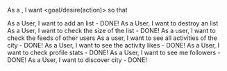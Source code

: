 As a <role>, I want <goal/desire(action)> so that <benefit>

As a User, I want to add an list  - DONE!
As a User, I want to destroy an list
As a User, I want to check the size of the list - DONE!
As a user, I want to check the feeds of other users
As a user, I want to see all activities of the city - DONE!
As a User, I want to see the activity likes - DONE!
As a User, I want to check profile stats - DONE!
As a User, I want to see me followers - DONE!
As a User, I want to discover city - DONE!

